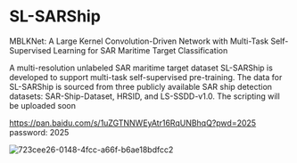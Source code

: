 # SL-SARShip
MBLKNet: A Large Kernel Convolution-Driven Network with Multi-Task Self-Supervised Learning for SAR Maritime Target Classification

A multi-resolution unlabeled SAR maritime target dataset SL-SARShip is developed to support multi-task self-supervised pre-training. The data for SL-SARShip is sourced from three publicly available SAR ship detection datasets: SAR-Ship-Dataset, HRSID, and LS-SSDD-v1.0.
The scripting will be uploaded soon

https://pan.baidu.com/s/1uZGTNNWEyAtr16RqUNBhqQ?pwd=2025 password: 2025

![723cee26-0148-4fcc-a66f-b6ae18bdfcc2](https://github.com/user-attachments/assets/9602ea2f-611f-4f98-86e0-96f562c08cd5)
